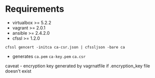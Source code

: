 Requirements
============
* virtualbox >= 5.2.2
* vagrant >= 2.0.1
* ansible >= 2.4.2.0
* cfssl >= 1.2.0



`cfssl gencert -initca ca-csr.json | cfssljson -bare ca` 
* generates `ca.pem` `ca-key.pem` `ca.csr`


caveat - encryption key generated by vagrnatfile if .encryption_key file doesn't exist
